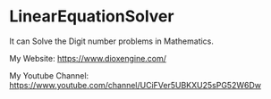 # LinearEquationSolver

It can Solve the Digit number problems in Mathematics.

My Website: https://www.dioxengine.com/

My Youtube Channel: https://www.youtube.com/channel/UCiFVer5UBKXU25sPG52W6Dw

